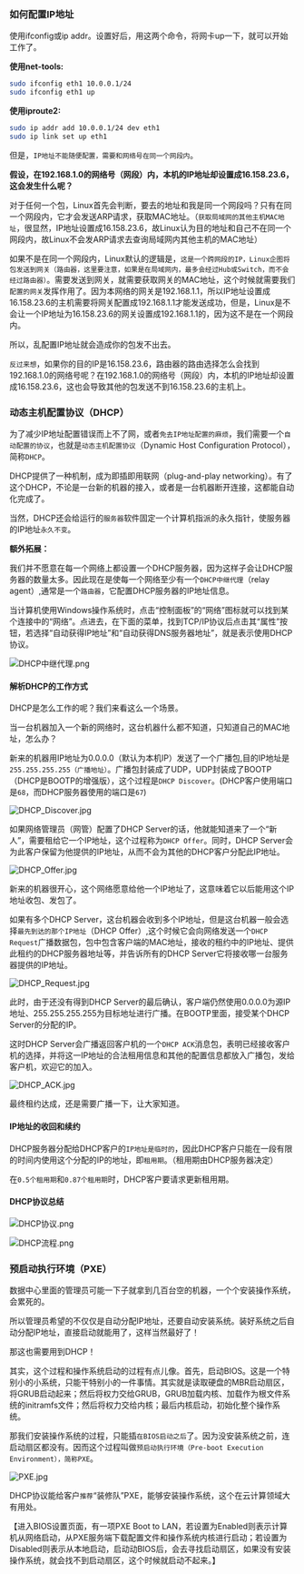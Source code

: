 ### 如何配置IP地址

使用ifconfig或ip addr。设置好后，用这两个命令，将网卡up一下，就可以开始工作了。

**使用net-tools:**

```bash
sudo ifconfig eth1 10.0.0.1/24
sudo ifconfig eth1 up
```

**使用iproute2:**

```bash
sudo ip addr add 10.0.0.1/24 dev eth1
sudo ip link set up eth1
```

但是，`IP地址不能随便配置，需要和网络号在同一个网段内`。

**假设，在192.168.1.0的网络号（网段）内，本机的IP地址却设置成16.158.23.6，这会发生什么呢？**

对于任何一个包，Linux首先会判断，要去的地址和我是同一个网段吗？只有在同一个网段内，它才会发送ARP请求，获取MAC地址。（`获取局域网的其他主机MAC地址`，很显然，IP地址设置成16.158.23.6，故Linux认为目的地址和自己不在同一个网段内，故Linux不会发ARP请求去查询局域网内其他主机的MAC地址）

如果不是在同一个网段内，Linux默认的逻辑是，`这是一个跨网段的IP，Linux企图将包发送到网关（路由器，这里要注意，如果是在局域网内，最多会经过Hub或Switch，而不会经过路由器）`。需要发送到网关，就需要获取网关的MAC地址，这个时候就需要我们`配置的网关`发挥作用了。因为本网络的网关是192.168.1.1，所以IP地址设置成16.158.23.6的主机需要将网关配置成192.168.1.1才能发送成功，但是，Linux是不会让一个IP地址为16.158.23.6的网关设置成192.168.1.1的，因为这不是在一个网段内。

所以，乱配置IP地址就会造成你的包发不出去。

`反过来想`，如果你的目的IP是16.158.23.6，路由器的路由选择怎么会找到192.168.1.0的网络号呢？在192.168.1.0的网络号（网段）内，本机的IP地址却设置成16.158.23.6，这也会导致其他的包发送不到16.158.23.6的主机上。

### 动态主机配置协议（DHCP）

为了减少IP地址配置错误而上不了网，或者`免去IP地址配置的麻烦`，我们需要一个`自动配置的协议`，也就是`动态主机配置协议`（Dynamic Host Configuration Protocol），简称`DHCP`。

DHCP提供了一种机制，成为即插即用联网（plug-and-play networking）。有了这个DHCP，不论是一台新的机器的接入，或者是一台机器断开连接，这都能自动化完成了。

当然，DHCP还会给运行的`服务器`软件固定一个计算机指派的永久指针，使服务器的IP地址`永久不变`。

**额外拓展：**

我们并不愿意在每一个网络上都设置一个DHCP服务器，因为这样子会让DHCP服务器的数量太多。因此现在是使每一个网络至少有一个`DHCP中继代理`（relay agent）,通常是一个`路由器`，它配置DHCP服务器的IP地址信息。

当计算机使用Windows操作系统时，点击“控制面板”的“网络”图标就可以找到某个连接中的“网络”。点进去，在下面的菜单，找到TCP/IP协议后点击其“属性”按钮，若选择“自动获得IP地址”和“自动获得DNS服务器地址”，就是表示使用DHCP协议。

![DHCP中继代理.png](../../_img/DHCP中继代理.png)

#### 解析DHCP的工作方式

DHCP是怎么工作的呢？我们来看这么一个场景。

当一台机器加入一个新的网络时，这台机器什么都不知道，只知道自己的MAC地址，怎么办？

新来的机器用IP地址为0.0.0.0（默认为本机IP）发送了一个广播包,目的IP地址是`255.255.255.255（广播地址）`。广播包封装成了UDP，UDP封装成了BOOTP（DHCP是BOOTP的增强版），这个过程是`DHCP Discover`。(DHCP客户使用端口是`68`，而DHCP服务器使用的端口是`67`)

![DHCP_Discover.jpg](../../_img/DHCP_Discover.jpg)

如果网络管理员（网管）配置了DHCP Server的话，他就能知道来了一个“新人”，需要租给它一个IP地址，这个过程称为`DHCP Offer`。同时，DHCP Server会为此客户保留为他提供的IP地址，从而不会为其他的DHCP客户分配此IP地址。

![DHCP_Offer.jpg](../../_img/DHCP_Offer.jpg)

新来的机器很开心，这个网络愿意给他一个IP地址了，这意味着它以后能用这个IP地址收包、发包了。

如果有多个DHCP Server，这台机器会收到多个IP地址，但是这台机器一般会选择`最先到达的那个IP地址`（DHCP Offer）,这个时候它会向网络发送一个`DHCP Request`广播数据包，包中包含客户端的MAC地址，接收的租约中的IP地址、提供此租约的DHCP服务器地址等，并告诉所有的DHCP Server它将接收哪一台服务器提供的IP地址。

![DHCP_Request.jpg](../../_img/DHCP_Request.jpg)

此时，由于还没有得到DHCP Server的最后确认，客户端仍然使用0.0.0.0为源IP地址、255.255.255.255为目标地址进行广播。在BOOTP里面，接受某个DHCP Server的分配的IP。

这时DHCP Server会广播返回客户机的一个`DHCP ACK`消息包，表明已经接收客户机的选择，并将这一IP地址的合法租用信息和其他的配置信息都放入广播包，发给客户机，欢迎它的加入。

![DHCP_ACK.jpg](../../_img/DHCP_ACK.jpg)

最终租约达成，还是需要广播一下，让大家知道。

#### IP地址的收回和续约

DHCP服务器分配给DHCP客户的`IP地址是临时的`，因此DHCP客户只能在一段有限的时间内使用这个分配的IP的地址，即`租用期`。（租用期由DHCP服务器决定）

在`0.5个租用期`和`0.87个租用期`时，DHCP客户要请求更新租用期。

#### DHCP协议总结

![DHCP协议.png](../../_img/DHCP协议.png)

![DHCP流程.png](../../_img/DHCP流程.png)

### 预启动执行环境（PXE）

数据中心里面的管理员可能一下子就拿到几百台空的机器，一个个安装操作系统，会累死的。

所以管理员希望的不仅仅是自动分配IP地址，还要自动安装系统。装好系统之后自动分配IP地址，直接启动就能用了，这样当然最好了！

那这也需要用到DHCP！

其实，这个过程和操作系统启动的过程有点儿像。首先，启动BIOS。这是一个特别小的小系统，只能干特别小的一件事情。其实就是读取硬盘的MBR启动扇区，将GRUB启动起来；然后将权力交给GRUB，GRUB加载内核、加载作为根文件系统的initramfs文件；然后将权力交给内核；最后内核启动，初始化整个操作系统。

那我们安装操作系统的过程，只能插`在BIOS启动之后`了。因为没安装系统之前，连启动扇区都没有。因而这个过程叫做`预启动执行环境（Pre-boot Execution Environment），简称PXE`。

![PXE.jpg](../../_img/PXE.jpg)

DHCP协议能给客户`推荐`“装修队”PXE，能够安装操作系统，这个在云计算领域大有用处。

【进入BIOS设置页面，有一项PXE Boot to LAN，若设置为Enabled则表示计算机从网络启动，从PXE服务端下载配置文件和操作系统内核进行启动；若设置为Disabled则表示从本地启动，启动动BIOS后，会去寻找启动扇区，如果没有安装操作系统，就会找不到启动扇区，这个时候就启动不起来。】
